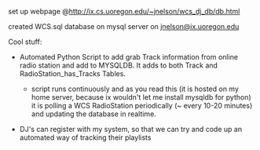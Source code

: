 set up webpage @http://ix.cs.uoregon.edu/~jnelson/wcs_dj_db/db.html

created WCS.sql database on mysql server on jnelson@ix.uoregon.edu

Cool stuff:

- Automated Python Script to add grab Track information from online radio station and add to MYSQLDB. It adds to both Track and RadioStation_has_Tracks Tables.
	- script runs continuously and as you read this (it is hosted on my home server, because ix wouldn't let me install mysqldb for python) it is polling a WCS RadioStation periodically (~ every 10-20 minutes) and updating the database in realtime.
	
- DJ's can register with my system, so that we can try and code up an automated way of tracking their playlists